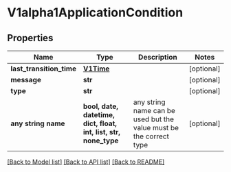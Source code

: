# V1alpha1ApplicationCondition


## Properties
Name | Type | Description | Notes
------------ | ------------- | ------------- | -------------
**last_transition_time** | [**V1Time**](V1Time.md) |  | [optional] 
**message** | **str** |  | [optional] 
**type** | **str** |  | [optional] 
**any string name** | **bool, date, datetime, dict, float, int, list, str, none_type** | any string name can be used but the value must be the correct type | [optional]

[[Back to Model list]](../README.md#documentation-for-models) [[Back to API list]](../README.md#documentation-for-api-endpoints) [[Back to README]](../README.md)


